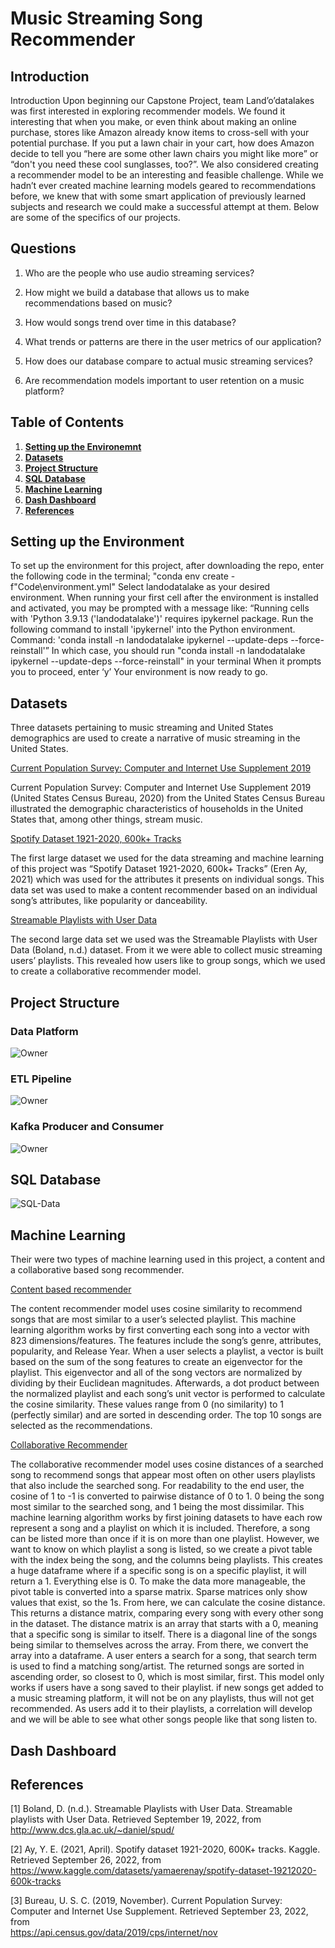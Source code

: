 # Music Streaming Song Recommender 

## Introduction
Introduction
Upon beginning our Capstone Project, team Land’o’datalakes was first interested in exploring recommender models. We found it interesting that when you make, or even think about making an online purchase, stores like Amazon already know items to cross-sell with your potential purchase. If you put a lawn chair in your cart, how does Amazon decide to tell you “here are some other lawn chairs you might like more” or “don't you need these cool sunglasses, too?”. We also considered creating a recommender model to be an interesting and feasible challenge. While we hadn’t ever created machine learning models geared to recommendations before, we knew that with some smart application of previously learned subjects and research we could make a successful attempt at them. Below are some of the specifics of our projects.


## Questions
1. Who are the people who use audio streaming services?

2. How might we build a database that allows us to make recommendations based on music?

3. How would songs trend over time in this database?

4. What trends or patterns are there in the user metrics of our application?

5. How does our database compare to actual music streaming services?

6. Are recommendation models important to user retention on a music platform?


## Table of Contents
1. **[Setting up the Environemnt](#env)**
2. **[Datasets](#datasets)**
3. **[Project Structure](#structure)**
4. **[SQL Database](#sql)**
5. **[Machine Learning](#learning)**
6. **[Dash Dashboard](#dash)**
7. **[References](#references)**


<a name="env"></a>
## Setting up the Environment

To set up the environment for this project, after downloading the repo, enter the following code in the terminal; "conda env create -f"Code\environment.yml"
Select landodatalake as your desired environment.
When running your first cell after the environment is installed and activated, you may be prompted with a message like:
“Running cells with 'Python 3.9.13 ('landodatalake')' requires ipykernel package.
Run the following command to install 'ipykernel' into the Python environment. 
Command: 'conda install -n landodatalake ipykernel --update-deps --force-reinstall'”
In which case, you should run "conda install -n landodatalake ipykernel --update-deps --force-reinstall" in your terminal
When it prompts you to proceed, enter ‘y’
Your environment is now ready to go.

<a name="datasets"></a>
## Datasets

Three datasets pertaining to music streaming and United States demographics are used to create a narrative of music streaming in the United States.

<ins>Current Population Survey: Computer and Internet Use Supplement 2019</ins>

Current Population Survey: Computer and Internet Use Supplement 2019 (United States Census Bureau, 2020) from the United States Census Bureau illustrated the demographic characteristics of households in the United States that, among other things, stream music. 

<ins>Spotify Dataset 1921-2020, 600k+ Tracks</ins>

The first large dataset we used for the data streaming and machine learning of this project was “Spotify Dataset 1921-2020, 600k+ Tracks” (Eren Ay, 2021) which was used for the attributes it presents on individual songs. This data set was used to make a content recommender based on an individual song’s attributes, like popularity or danceability. 

<ins>Streamable Playlists with User Data</ins>

The second large data set we used was the Streamable Playlists with User Data (Boland, n.d.)  dataset. From it we were able to collect music streaming users’ playlists. This revealed how users like to group songs, which we used to create a collaborative recommender model. 


<a name="structure"></a>
## Project Structure
### Data Platform
![Owner](https://github.com/EduardStalmakov/Capstone-Project/blob/main/ProjectSpecifications/DataPlaformDiagram.png)
### ETL Pipeline
![Owner](https://github.com/EduardStalmakov/Capstone-Project/blob/main/ProjectSpecifications/ETL-Pipeline.PNG)
### Kafka Producer and Consumer
![Owner](https://github.com/EduardStalmakov/Capstone-Project/blob/main/ProjectSpecifications/Kafka-Producer-Consumer.PNG)

<a name="sql"></a>
## SQL Database
![SQL-Data](https://github.com/EduardStalmakov/Capstone-Project/blob/main/ERD.png)
<a name="learning"></a>
## Machine Learning
Their were two types of machine learning used in this project, a content and a collaborative based song recommender. 

<ins>Content based recommender</ins>

The content recommender model uses cosine similarity to recommend songs that are most similar to a user’s selected playlist. This machine learning algorithm works by first converting each song into a vector with 823 dimensions/features. The features include the song’s genre, attributes, popularity, and Release Year. When a user selects a playlist, a vector is built based on the sum of the song features to create an eigenvector for the playlist. This eigenvector and all of the song vectors are normalized by dividing by their Euclidean magnitudes. Afterwards, a dot product between the normalized playlist and each song’s unit vector is performed to calculate the cosine similarity. These values range from 0 (no similarity) to 1 (perfectly similar) and are sorted in descending order. The top 10 songs are selected as the recommendations. 


<ins>Collaborative Recommender</ins>

The collaborative recommender model uses cosine distances of a searched song to recommend songs that appear most often on other users playlists that also include the searched song. For readability to the end user, the cosine of 1 to -1  is converted to pairwise distance of 0 to 1. 0 being the song most similar to the searched song, and 1 being the most dissimilar. 
This machine learning algorithm works by first joining datasets to have each row represent a song and a playlist on which it is included. Therefore, a song can be listed more than once if it is on more than one playlist. However, we want to know on which playlist a song is listed, so we create a pivot table with the index being the song, and the columns being playlists. This creates a huge dataframe where if a specific song is on a specific playlist, it will return a 1. Everything else is 0.  To make the data more manageable, the pivot table is converted into a sparse matrix. Sparse matrices only show values that exist, so the 1s. From here, we can calculate the cosine distance. This returns a distance matrix, comparing every song with every other song in the dataset.
The distance matrix is an array that starts with a 0, meaning that a specific song is similar to itself. There is a diagonal line of the songs being similar to themselves across the array. From there, we convert the array into a dataframe. A user enters a search for a song, that search term is used to find a matching song/artist.  The returned songs are sorted in ascending order, so closest to 0, which is most similar, first. 
 This model only works if users have a song saved to their playlist. if new songs get added to a music streaming platform, it will not be on any playlists, thus will not get recommended. As users add it to their playlists, a correlation will develop and we will be able to see what other songs people like that song listen to. 


<a name="dash"></a>
## Dash Dashboard


<a name="references"></a>
## References
[1] Boland, D. (n.d.). Streamable Playlists with User Data. Streamable playlists with User Data.
        Retrieved September 19, 2022, from http://www.dcs.gla.ac.uk/~daniel/spud/
        
[2] Ay, Y. E. (2021, April). Spotify dataset 1921-2020, 600K+ tracks. Kaggle. Retrieved September 26,
        2022, from https://www.kaggle.com/datasets/yamaerenay/spotify-dataset-19212020-600k-tracks 
        
[3] Bureau, U. S. C. (2019, November). Current Population Survey: Computer and Internet Use Supplement. Retrieved September 23, 2022, from  
        https://api.census.gov/data/2019/cps/internet/nov
